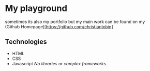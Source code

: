 # My playground
sometimes its also my portfolio but my main work can be found on my (Github Homepage)[https://github.com/christiantobin]
## Technologies
- HTML
- CSS
- Javascript
*No libraries or complex frameworks.*

